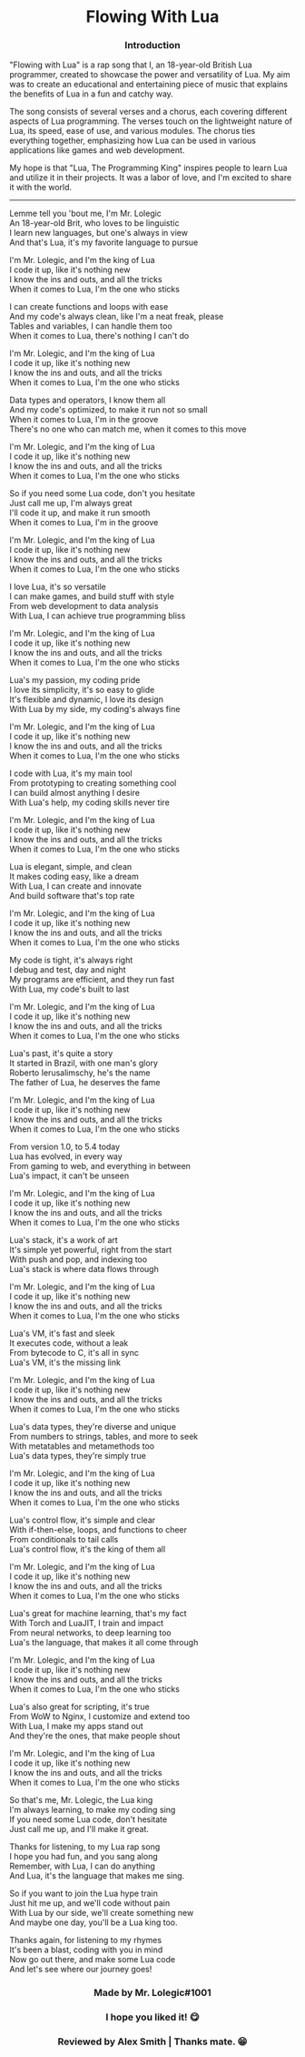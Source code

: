 <h1 align="center">Flowing With Lua</h1>

<div align="left">

<h3 align="center">Introduction</h3>

"Flowing with Lua" is a rap song that I, an 18-year-old British Lua programmer, created to showcase the power and versatility of Lua. My aim was to create an educational and entertaining piece of music that explains the benefits of Lua in a fun and catchy way.

The song consists of several verses and a chorus, each covering different aspects of Lua programming. The verses touch on the lightweight nature of Lua, its speed, ease of use, and various modules. The chorus ties everything together, emphasizing how Lua can be used in various applications like games and web development.

My hope is that "Lua, The Programming King" inspires people to learn Lua and utilize it in their projects. It was a labor of love, and I'm excited to share it with the world.

</div>

---

<div align="left">

Lemme tell you 'bout me, I'm Mr. Lolegic</br>
An 18-year-old Brit, who loves to be linguistic</br>
I learn new languages, but one's always in view</br>
And that's Lua, it's my favorite language to pursue</br>

I'm Mr. Lolegic, and I'm the king of Lua</br>
I code it up, like it's nothing new</br>
I know the ins and outs, and all the tricks</br>
When it comes to Lua, I'm the one who sticks</br>

I can create functions and loops with ease</br>
And my code's always clean, like I'm a neat freak, please</br>
Tables and variables, I can handle them too</br>
When it comes to Lua, there's nothing I can't do</br>

I'm Mr. Lolegic, and I'm the king of Lua</br>
I code it up, like it's nothing new</br>
I know the ins and outs, and all the tricks</br>
When it comes to Lua, I'm the one who sticks</br>

Data types and operators, I know them all</br>
And my code's optimized, to make it run not so small</br>
When it comes to Lua, I'm in the groove</br>
There's no one who can match me, when it comes to this move</br>

I'm Mr. Lolegic, and I'm the king of Lua</br>
I code it up, like it's nothing new</br>
I know the ins and outs, and all the tricks</br>
When it comes to Lua, I'm the one who sticks</br>

So if you need some Lua code, don't you hesitate</br>
Just call me up, I'm always great</br>
I'll code it up, and make it run smooth</br>
When it comes to Lua, I'm in the groove</br>

I'm Mr. Lolegic, and I'm the king of Lua</br>
I code it up, like it's nothing new</br>
I know the ins and outs, and all the tricks</br>
When it comes to Lua, I'm the one who sticks</br>

I love Lua, it's so versatile</br>
I can make games, and build stuff with style</br>
From web development to data analysis</br>
With Lua, I can achieve true programming bliss</br>

I'm Mr. Lolegic, and I'm the king of Lua</br>
I code it up, like it's nothing new</br>
I know the ins and outs, and all the tricks</br>
When it comes to Lua, I'm the one who sticks</br>

Lua's my passion, my coding pride</br>
I love its simplicity, it's so easy to glide</br>
It's flexible and dynamic, I love its design</br>
With Lua by my side, my coding's always fine</br>

I'm Mr. Lolegic, and I'm the king of Lua</br>
I code it up, like it's nothing new</br>
I know the ins and outs, and all the tricks</br>
When it comes to Lua, I'm the one who sticks</br>

I code with Lua, it's my main tool</br>
From prototyping to creating something cool</br>
I can build almost anything I desire</br>
With Lua's help, my coding skills never tire</br>

I'm Mr. Lolegic, and I'm the king of Lua</br>
I code it up, like it's nothing new</br>
I know the ins and outs, and all the tricks</br>
When it comes to Lua, I'm the one who sticks</br>

Lua is elegant, simple, and clean</br>
It makes coding easy, like a dream</br>
With Lua, I can create and innovate</br>
And build software that's top rate</br>

I'm Mr. Lolegic, and I'm the king of Lua</br>
I code it up, like it's nothing new</br>
I know the ins and outs, and all the tricks</br>
When it comes to Lua, I'm the one who sticks</br>

My code is tight, it's always right</br>
I debug and test, day and night</br>
My programs are efficient, and they run fast</br>
With Lua, my code's built to last</br>

I'm Mr. Lolegic, and I'm the king of Lua</br>
I code it up, like it's nothing new</br>
I know the ins and outs, and all the tricks</br>
When it comes to Lua, I'm the one who sticks</br>


Lua's past, it's quite a story</br>
It started in Brazil, with one man's glory</br>
Roberto Ierusalimschy, he's the name</br>
The father of Lua, he deserves the fame</br>

I'm Mr. Lolegic, and I'm the king of Lua</br>
I code it up, like it's nothing new</br>
I know the ins and outs, and all the tricks</br>
When it comes to Lua, I'm the one who sticks</br>


From version 1.0, to 5.4 today</br>
Lua has evolved, in every way</br>
From gaming to web, and everything in between</br>
Lua's impact, it can't be unseen</br>

I'm Mr. Lolegic, and I'm the king of Lua</br>
I code it up, like it's nothing new</br>
I know the ins and outs, and all the tricks</br>
When it comes to Lua, I'm the one who sticks</br>


Lua's stack, it's a work of art</br>
It's simple yet powerful, right from the start</br>
With push and pop, and indexing too</br>
Lua's stack is where data flows through</br>

I'm Mr. Lolegic, and I'm the king of Lua</br>
I code it up, like it's nothing new</br>
I know the ins and outs, and all the tricks</br>
When it comes to Lua, I'm the one who sticks</br>


Lua's VM, it's fast and sleek</br>
It executes code, without a leak</br>
From bytecode to C, it's all in sync</br>
Lua's VM, it's the missing link</br>

I'm Mr. Lolegic, and I'm the king of Lua</br>
I code it up, like it's nothing new</br>
I know the ins and outs, and all the tricks</br>
When it comes to Lua, I'm the one who sticks</br>


Lua's data types, they're diverse and unique</br>
From numbers to strings, tables, and more to seek</br>
With metatables and metamethods too</br>
Lua's data types, they're simply true</br>

I'm Mr. Lolegic, and I'm the king of Lua</br>
I code it up, like it's nothing new</br>
I know the ins and outs, and all the tricks</br>
When it comes to Lua, I'm the one who sticks</br>


Lua's control flow, it's simple and clear</br>
With if-then-else, loops, and functions to cheer</br>
From conditionals to tail calls</br>
Lua's control flow, it's the king of them all</br>

I'm Mr. Lolegic, and I'm the king of Lua</br>
I code it up, like it's nothing new</br>
I know the ins and outs, and all the tricks</br>
When it comes to Lua, I'm the one who sticks</br>


Lua's great for machine learning, that's my fact</br>
With Torch and LuaJIT, I train and impact</br>
From neural networks, to deep learning too</br>
Lua's the language, that makes it all come through</br>

I'm Mr. Lolegic, and I'm the king of Lua</br>
I code it up, like it's nothing new</br>
I know the ins and outs, and all the tricks</br>
When it comes to Lua, I'm the one who sticks</br>


Lua's also great for scripting, it's true</br>
From WoW to Nginx, I customize and extend too</br>
With Lua, I make my apps stand out</br>
And they're the ones, that make people shout</br>

I'm Mr. Lolegic, and I'm the king of Lua</br>
I code it up, like it's nothing new</br>
I know the ins and outs, and all the tricks</br>
When it comes to Lua, I'm the one who sticks</br>

So that's me, Mr. Lolegic, the Lua king</br>
I'm always learning, to make my coding sing</br>
If you need some Lua code, don't hesitate</br>
Just call me up, and I'll make it great.</br>

Thanks for listening, to my Lua rap song</br>
I hope you had fun, and you sang along</br>
Remember, with Lua, I can do anything</br>
And Lua, it's the language that makes me sing.</br>

So if you want to join the Lua hype train</br>
Just hit me up, and we'll code without pain</br>
With Lua by our side, we'll create something new</br>
And maybe one day, you'll be a Lua king too.</br>

Thanks again, for listening to my rhymes</br>
It's been a blast, coding with you in mind</br>
Now go out there, and make some Lua code</br>
And let's see where our journey goes!</br>

</div>

<div align="center">

### Made by Mr. Lolegic#1001
### I hope you liked it! 😋
### Reviewed by Alex Smith | Thanks mate. 😁

</div>
